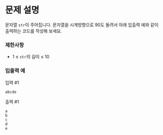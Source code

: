 # 문제 설명
문자열 `str`이 주어집니다.
문자열을 시계방향으로 90도 돌려서 아래 입출력 예와 같이 출력하는 코드를 작성해 보세요.

### 제한사항
- 1 ≤ `str`의 길이 ≤ 10

### 입출력 예
입력 #1
```
abcde
```
출력 #1
```
a
b
c
d
e